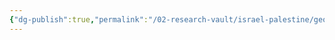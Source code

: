 ```yaml
---
{"dg-publish":true,"permalink":"/02-research-vault/israel-palestine/geographics/israel/","updated":"2025-08-22T21:01:07.367-04:00"}
---
```


